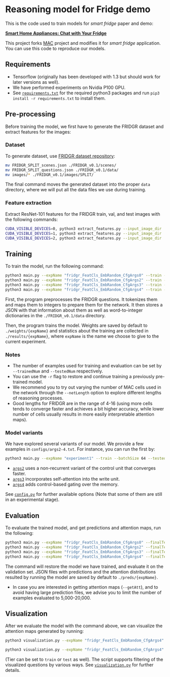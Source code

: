 # Reasoning model for Fridge demo

This is the code used to train models for *smart fridge* paper and demo:

**[Smart Home Appliances: Chat with Your Fridge](https://arxiv.org/pdf/1912.09589.pdf)**

This project forks [MAC](https://github.com/stanfordnlp/mac-network) project and modifies it for *smart fridge* application. You can use this code to reproduce our models.

## Requirements
- Tensorflow (originally has been developed with 1.3 but should work for later versions as well).
- We have performed experiments on Nvidia P100 GPU.
- See [`requirements.txt`](requirements.txt) for the required python3 packages and run `pip3 install -r requirements.txt` to install them.

## Pre-processing
Before training the model, we first have to generate the FRIDGR dataset and extract features for the images:

### Dataset
To generate dataset, use [FRIDGR dataset repository](https://github.com/gudovskiy/fridge-dataset/):
```bash
mv FRIDGR_SPLIT_scenes.json ./FRIDGR_v0.1/scenes/
mv FRIDGR_SPLIT_questions.json ./FRIDGR_v0.1/data/
mv images/* ./FRIDGR_v0.1/images/SPLIT/
```

The final command moves the generated dataset into the proper `data` directory, where we will put all the data files we use during training.

### Feature extraction
Extract ResNet-101 features for the FRIDGR train, val, and test images with the following commands:
```bash
CUDA_VISIBLE_DEVICES=0, python3 extract_features.py --input_image_dir ./images/train --output_h5_file ./data/train.h5 --batch_size 100
CUDA_VISIBLE_DEVICES=1, python3 extract_features.py --input_image_dir ./images/val   --output_h5_file ./data/val.h5 --batch_size 100
CUDA_VISIBLE_DEVICES=2, python3 extract_features.py --input_image_dir ./images/test  --output_h5_file ./data/test.h5 --batch_size 100
```

## Training 
To train the model, run the following command:
```bash
python3 main.py --expName "fridgr_FeatCls_EmbRandom_CfgArgs0" --train --batchSize 64 --testedNum 10000 --epochs 25 --netLength 4 --gpus 0 @configs/args.txt
python3 main.py --expName "fridgr_FeatCls_EmbRandom_CfgArgs2" --train --batchSize 64 --testedNum 10000 --epochs 40 --netLength 6 --gpus 1 @configs/args2.txt
python3 main.py --expName "fridgr_FeatCls_EmbRandom_CfgArgs3" --train --batchSize 64 --testedNum 10000 --epochs 40 --netLength 6 --gpus 2 @configs/args3.txt
python3 main.py --expName "fridgr_FeatCls_EmbRandom_CfgArgs4" --train --batchSize 64 --testedNum 10000 --epochs 40 --netLength 6 --gpus 3 @configs/args4.txt
```

First, the program preprocesses the FRIDGR questions. It tokenizes them and maps them to integers to prepare them for the network. It then stores a JSON with that information about them as well as word-to-integer dictionaries in the `./FRIDGR_v0.1/data` directory.

Then, the program trains the model. Weights are saved by default to `./weights/{expName}` and statistics about the training are collected in `./results/{expName}`, where `expName` is the name we choose to give to the current experiment. 

### Notes
- The number of examples used for training and evaluation can be set by `--trainedNum` and `--testedNum` respectively.
- You can use the `-r` flag to restore and continue training a previously pre-trained model. 
- We recommend you to try out varying the number of MAC cells used in the network through the `--netLength` option to explore different lengths of reasoning processes.
- Good lengths for FRIDGR are in the range of 4-16 (using more cells tends to converge faster and achieves a bit higher accuracy, while lower number of cells usually results in more easily interpretable attention maps). 

### Model variants
We have explored several variants of our model. We provide a few examples in `configs/args2-4.txt`. For instance, you can run the first by: 
```bash
python3 main.py --expName "experiment1" --train --batchSize 64 --testedNum 10000 --epochs 40 --netLength 6 @configs/args2.txt
```
- [`args2`](config/args2.txt) uses a non-recurrent variant of the control unit that converges faster.
- [`args3`](config/args3.txt) incorporates self-attention into the write unit.
- [`args4`](config/args4.txt) adds control-based gating over the memory.

See [`config.py`](config.py) for further available options (Note that some of them are still in an experimental stage).

## Evaluation
To evaluate the trained model, and get predictions and attention maps, run the following: 
```bash
python3 main.py --expName "fridgr_FeatCls_EmbRandom_CfgArgs0" --finalTest --batchSize 64 --testedNum 10000 --netLength 4 --gpus 3 --getPreds --getAtt -r @configs/args.txt
python3 main.py --expName "fridgr_FeatCls_EmbRandom_CfgArgs2" --finalTest --batchSize 64 --testedNum 10000 --netLength 6 --gpus 4 --getPreds --getAtt -r @configs/args2.txt
python3 main.py --expName "fridgr_FeatCls_EmbRandom_CfgArgs3" --finalTest --batchSize 64 --testedNum 10000 --netLength 6 --gpus 5 --getPreds --getAtt -r @configs/args3.txt
python3 main.py --expName "fridgr_FeatCls_EmbRandom_CfgArgs4" --finalTest --batchSize 64 --testedNum 10000 --netLength 6 --gpus 6 --getPreds --getAtt -r @configs/args4.txt
```
The command will restore the model we have trained, and evaluate it on the validation set. JSON files with predictions and the attention distributions resulted by running the model are saved by default to `./preds/{expName}`.

- In case you are interested in getting attention maps (`--getAtt`), and to avoid having large prediction files, we advise you to limit the number of examples evaluated to 5,000-20,000.

## Visualization
After we evaluate the model with the command above, we can visualize the attention maps generated by running:
```bash
python3 visualization.py --expName "fridgr_FeatCls_EmbRandom_CfgArgs4" --tier val

python3 visualization.py --expName "fridgr_FeatCls_EmbRandom_CfgArgs4" --tier test --imageBasedir ./images --dataBasedir ./FRIDGR_v0.1

```
(Tier can be set to `train` or `test` as well). The script supports filtering of the visualized questions by various ways. See [`visualization.py`](visualization.py) for further details.

